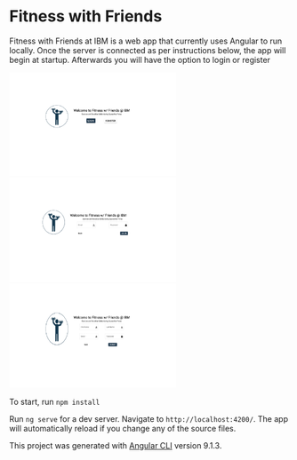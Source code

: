# Fitness with Friends

Fitness with Friends at IBM is a web app that currently uses Angular to run locally. Once the server is connected as per instructions below, the app will begin at startup. Afterwards you will have the option to login or register

<img src="landing.png" width="300" > <img src="login.png" width="300" ><img src="register.png" width="300" >



To start, run `npm install`

Run `ng serve` for a dev server. Navigate to `http://localhost:4200/`. The app will automatically reload if you change any of the source files.





This project was generated with [Angular CLI](https://github.com/angular/angular-cli) version 9.1.3.
